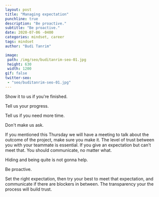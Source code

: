 ```yaml
---
layout: post
title: "Managing expectation"
punchline: true
description: "Be proactive."
subtitle: "Be proactive."
date: 2020-07-06 -0400
categories: mindset, career
tags: mindset
author: "Budi Tanrim"

image:
 path: /img/seo/buditanrim-seo-01.jpg
 height: 630
 width: 1200
gif: false
twitter-seo: 
 - "seo/buditanrim-seo-01.jpg"
---
```


Show it to us if you're finished.

Tell us your progress.

Tell us if you need more time.

Don't make us ask.

If you mentioned this Thursday we will have a meeting to talk about the outcome of the project, make sure you make it. The level of trust between you with your teammate is essential. If you give an expectation but can't meet that. You should communicate, no matter what.

Hiding and being quite is not gonna help.

Be proactive.

Set the right expectation, then try your best to meet that expectation, and communicate if there are blockers in between. The transparency your the process will build trust.